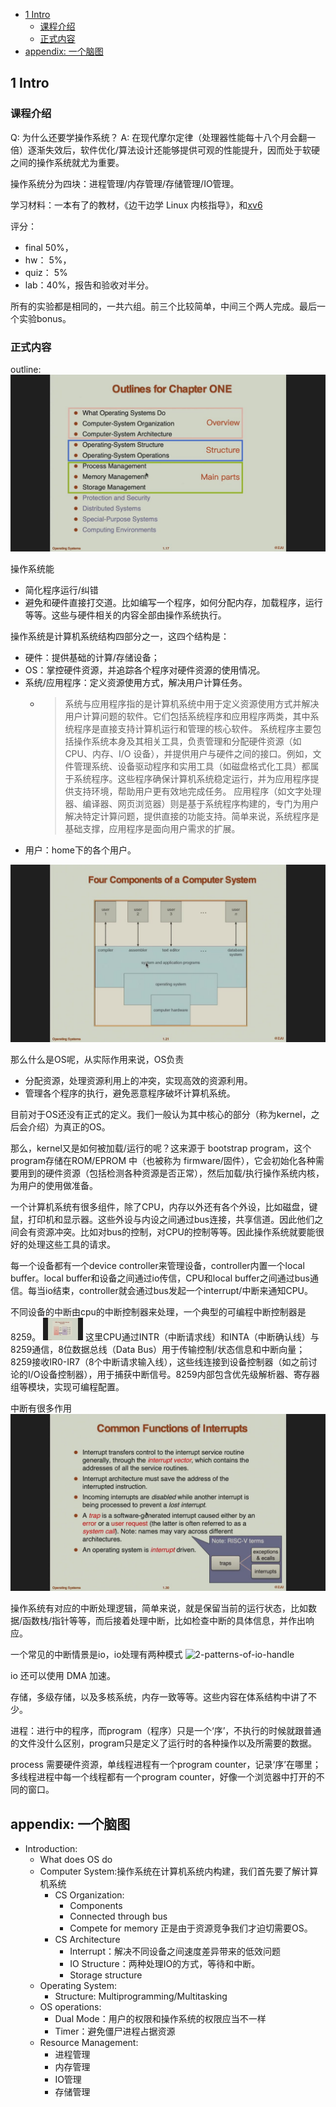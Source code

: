 - [1 Intro](#1-intro)
  - [课程介绍](#课程介绍)
  - [正式内容](#正式内容)
- [appendix: 一个脑图](#appendix-一个脑图)

## 1 Intro

### 课程介绍

Q: 为什么还要学操作系统？ A: 在现代摩尔定律（处理器性能每十八个月会翻一倍）逐渐失效后，软件优化/算法设计还能够提供可观的性能提升，因而处于软硬之间的操作系统就尤为重要。

操作系统分为四块：进程管理/内存管理/存储管理/IO管理。

学习材料：一本有了的教材，《边干边学 Linux 内核指导》，和[xv6](https://pdos.csail.mit.edu/6.1810/2022/xv6.html)

评分：
- final 50%，
- hw： 5%，
- quiz： 5%
- lab：40%，报告和验收对半分。

所有的实验都是相同的，一共六组。前三个比较简单，中间三个两人完成。最后一个实验bonus。

### 正式内容
outline:
![outline](imgs/chapter1/outlines.png)

操作系统能
- 简化程序运行/纠错
- 避免和硬件直接打交道。比如编写一个程序，如何分配内存，加载程序，运行等等。这些与硬件相关的内容全部由操作系统执行。

操作系统是计算机系统结构四部分之一，这四个结构是：
- 硬件：提供基础的计算/存储设备；
- OS：掌控硬件资源，并追踪各个程序对硬件资源的使用情况。
- 系统/应用程序：定义资源使用方式，解决用户计算任务。
  - > 系统与应用程序指的是计算机系统中用于定义资源使用方式并解决用户计算问题的软件。它们包括系统程序和应用程序两类，其中系统程序是直接支持计算机运行和管理的核心软件。
    > 系统程序主要包括操作系统本身及其相关工具，负责管理和分配硬件资源（如 CPU、内存、I/O 设备），并提供用户与硬件之间的接口。例如，文件管理系统、设备驱动程序和实用工具（如磁盘格式化工具）都属于系统程序。这些程序确保计算机系统稳定运行，并为应用程序提供支持环境，帮助用户更有效地完成任务。
    > 应用程序（如文字处理器、编译器、网页浏览器）则是基于系统程序构建的，专门为用户解决特定计算问题，提供直接的功能支持。简单来说，系统程序是基础支撑，应用程序是面向用户需求的扩展。
- 用户：home下的各个用户。

![4 components of a Computer System](imgs/chapter1/4-components.png)
  
那么什么是OS呢，从实际作用来说，OS负责
- 分配资源，处理资源利用上的冲突，实现高效的资源利用。
- 管理各个程序的执行，避免恶意程序破坏计算机系统。

目前对于OS还没有正式的定义。我们一般认为其中核心的部分（称为kernel，之后会介绍）为真正的OS。

那么，kernel又是如何被加载/运行的呢？这来源于 bootstrap program，这个program存储在ROM/EPROM 中（也被称为 firmware/固件），它会初始化各种需要用到的硬件资源（包括检测各种资源是否正常），然后加载/执行操作系统内核，为用户的使用做准备。

一个计算机系统有很多组件，除了CPU，内存以外还有各个外设，比如磁盘，键鼠，打印机和显示器。这些外设与内设之间通过bus连接，共享信道。因此他们之间会有资源冲突。比如对bus的控制，对CPU的控制等等。因此操作系统就要能很好的处理这些工具的请求。

每一个设备都有一个device controller来管理设备，controller内置一个local buffer。local buffer和设备之间通过io传信，CPU和local buffer之间通过bus通信。每当io结束，controller就会通过bus发起一个interrupt/中断来通知CPU。

不同设备的中断由cpu的中断控制器来处理，一个典型的可编程中断控制器是8259。
![8259-可编程中断控制器](imgs/chapter1/8259.png)
这里CPU通过INTR（中断请求线）和INTA（中断确认线）与8259通信，8位数据总线（Data Bus）用于传输控制/状态信息和中断向量；8259接收IR0-IR7（8个中断请求输入线），这些线连接到设备控制器（如之前讨论的I/O设备控制器），用于捕获中断信号。8259内部包含优先级解析器、寄存器组等模块，实现可编程配置。

中断有很多作用
![functions of interrupts](imgs/chapter1/functions-of-interrupts.png)

操作系统有对应的中断处理逻辑，简单来说，就是保留当前的运行状态，比如数据/函数栈/指针等等，而后接着处理中断，比如检查中断的具体信息，并作出响应。

一个常见的中断情景是io，io处理有两种模式
![2-patterns-of-io-handle](imgs/chapter1/2-patterns-of-io.png.png)

io 还可以使用 DMA 加速。

存储，多级存储，以及多核系统，内存一致等等。这些内容在体系结构中讲了不少。

进程：进行中的程序，而program（程序）只是一个‘序’，不执行的时候就跟普通的文件没什么区别，program只是定义了运行时的各种操作以及所需要的数据。

process 需要硬件资源，单线程进程有一个program counter，记录‘序’在哪里；多线程进程中每一个线程都有一个program counter，好像一个浏览器中打开的不同的窗口。



## appendix: 一个脑图

- Introduction:
  - What does OS do
  - Computer System:操作系统在计算机系统内构建，我们首先要了解计算机系统
    - CS Organization:
      - Components
      - Connected through bus
      - Compete for memory
      正是由于资源竞争我们才迫切需要OS。 
    - CS Architecture
      - Interrupt：解决不同设备之间速度差异带来的低效问题
      - IO Structure：两种处理IO的方式，等待和中断。
      - Storage structure
  - Operating System:
    - Structure: Multiprogramming/Multitasking
  - OS operations:
    - Dual Mode：用户的权限和操作系统的权限应当不一样
    - Timer：避免僵尸进程占据资源
  - Resource Management:
    - 进程管理
    - 内存管理
    - IO管理
    - 存储管理

